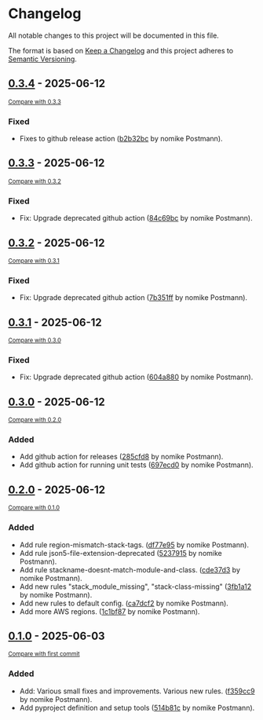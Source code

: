 # Changelog

All notable changes to this project will be documented in this file.

The format is based on [Keep a Changelog](http://keepachangelog.com/en/1.0.0/)
and this project adheres to [Semantic Versioning](http://semver.org/spec/v2.0.0.html).

<!-- insertion marker -->
## [0.3.4](https://github.com/nomike/ecdklint/releases/tag/0.3.4) - 2025-06-12

<small>[Compare with 0.3.3](https://github.com/nomike/ecdklint/compare/0.3.3...0.3.4)</small>

### Fixed

- Fixes to github release action ([b2b32bc](https://github.com/nomike/ecdklint/commit/b2b32bc4fde56e013255bfc61379b921d7aebe1e) by nomike Postmann).

## [0.3.3](https://github.com/nomike/ecdklint/releases/tag/0.3.3) - 2025-06-12

<small>[Compare with 0.3.2](https://github.com/nomike/ecdklint/compare/0.3.2...0.3.3)</small>

### Fixed

- Fix: Upgrade deprecated github action ([84c69bc](https://github.com/nomike/ecdklint/commit/84c69bc6bcea62337249d4576d20412b2b7d01f1) by nomike Postmann).

## [0.3.2](https://github.com/nomike/ecdklint/releases/tag/0.3.2) - 2025-06-12

<small>[Compare with 0.3.1](https://github.com/nomike/ecdklint/compare/0.3.1...0.3.2)</small>

### Fixed

- Fix: Upgrade deprecated github action ([7b351ff](https://github.com/nomike/ecdklint/commit/7b351ffef9c7f3c9f0cfb334e4c9e0986dec0229) by nomike Postmann).

## [0.3.1](https://github.com/nomike/ecdklint/releases/tag/0.3.1) - 2025-06-12

<small>[Compare with 0.3.0](https://github.com/nomike/ecdklint/compare/0.3.0...0.3.1)</small>

### Fixed

- Fix: Upgrade deprecated github action ([604a880](https://github.com/nomike/ecdklint/commit/604a880d6a1212d3eebcc7b144986f530166981c) by nomike Postmann).

## [0.3.0](https://github.com/nomike/ecdk-lint/releases/tag/0.3.0) - 2025-06-12

<small>[Compare with 0.2.0](https://github.com/nomike/ecdk-lint/compare/0.2.0...0.3.0)</small>

### Added

- Add github action for releases ([285cfd8](https://github.com/nomike/ecdk-lint/commit/285cfd8e6860961a3b17c56935ab5c8aadaf6eda) by nomike Postmann).
- Add github action for running unit tests ([697ecd0](https://github.com/nomike/ecdk-lint/commit/697ecd036b260df3c44095f1b03a61e4750b4794) by nomike Postmann).


## [0.2.0](https://github.com/nomike/ecdk-lint/releases/tag/0.2.0) - 2025-06-12

<small>[Compare with 0.1.0](https://github.com/nomike/ecdk-lint/compare/0.1.0...0.2.0)</small>

### Added

- Add rule region-mismatch-stack-tags. ([df77e95](https://github.com/nomike/ecdk-lint/commit/df77e9521261cc8d038ae64e6bc1e2314379e8e3) by nomike Postmann).
- Add rule json5-file-extension-deprecated ([5237915](https://github.com/nomike/ecdk-lint/commit/5237915c71788932021f84d2521a35a903ebdc72) by nomike Postmann).
- Add rule stackname-doesnt-match-module-and-class. ([cde37d3](https://github.com/nomike/ecdk-lint/commit/cde37d38a26c5d7c99c2dffe4933e0286e267791) by nomike Postmann).
- Add new rules "stack_module_missing", "stack-class-missing" ([3fb1a12](https://github.com/nomike/ecdk-lint/commit/3fb1a127fc1f82f41ae15e77cce87a4a3d8e5bbb) by nomike Postmann).
- Add new rules to default config. ([ca7dcf2](https://github.com/nomike/ecdk-lint/commit/ca7dcf27c03f4cd5e6e1b0887219bf93e019c025) by nomike Postmann).
- Add more AWS regions. ([1c1bf87](https://github.com/nomike/ecdk-lint/commit/1c1bf87f4df4bea29168bc9dbdb88a76f0a4a0e5) by nomike Postmann).

## [0.1.0](https://github.com/nomike/ecdk-lint/releases/tag/0.1.0) - 2025-06-03

<small>[Compare with first commit](https://github.com/nomike/ecdk-lint/compare/ebbe83de505aa13e17ec9d556c1420ba75ad8caa...0.1.0)</small>

### Added

- Add: Various small fixes and improvements. Various new rules. ([f359cc9](https://github.com/nomike/ecdk-lint/commit/f359cc9177c395b9c63c8382513233c05ae65b17) by nomike Postmann).
- Add pyproject definition and setup tools ([514b81c](https://github.com/nomike/ecdk-lint/commit/514b81c49ec168ae3c08d144c5eadeef782faceb) by nomike Postmann).
